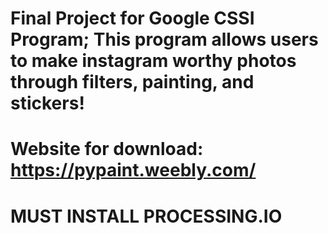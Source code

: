 # Final Project for Google CSSI Program; This program allows users to make instagram worthy photos through filters, painting, and stickers!
# Website for download: https://pypaint.weebly.com/
# MUST INSTALL PROCESSING.IO

